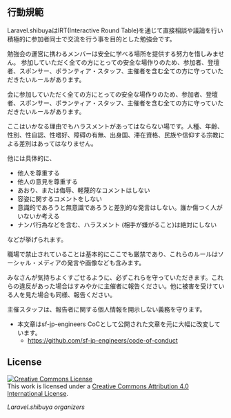 ## 行動規範

Laravel.shibuyaはIRT(Interactive Round Table)を通じて直接相談や議論を行い積極的に参加者同士で交流を行う事を目的とした勉強会です。

勉強会の運営に携わるメンバーは安全に学べる場所を提供する努力を惜しみません。
参加していただく全ての方にとっての安全な場作りのため、参加者、登壇者、スポンサー、ボランティア・スタッフ、主催者を含む全ての方に守っていただきたいルールがあります。

会に参加していただく全ての方にとっての安全な場作りのため、参加者、登壇者、スポンサー、ボランティア・スタッフ、主催者を含む全ての方に守っていただきたいルールがあります。

ここはいかなる理由でもハラスメントがあってはならない場です。人種、年齢、性別、性自認、性嗜好、障碍の有無、出身国、滞在資格、民族や信仰する宗教による差別はあってはなりません。

他には具体的に、

- 他人を尊重する
- 他人の意見を尊重する
- あおり、または侮辱、軽蔑的なコメントはしない
- 容姿に関するコメントをしない
- 意識的であろうと無意識であろうと差別的な発言はしない。誰か傷つく人がいないか考える
- ナンパ行為などを含む、ハラスメント (相手が嫌がること)は絶対にしない

などが挙げられます。

職場で禁止されていることは基本的にここでも厳禁であり、これらのルールはソーシャル・メディアの発言や画像なども含みます。

みなさんが気持ちよくすごせるように、必ずこれらを守っていただきます。これらの違反があった場合はすみやかに主催者に報告ください。他に被害を受けている人を見た場合も同様、報告ください。

主催スタッフは、報告者に関する個人情報を開示しない義務を守ります。

- 本文章はsf-jp-engineers CoCとして公開された文章を元に大幅に改変しています。
  - https://github.com/sf-jp-engineers/code-of-conduct

## License

<a rel="license" href="http://creativecommons.org/licenses/by/4.0/"><img alt="Creative Commons License" style="border-width:0" src="https://i.creativecommons.org/l/by/4.0/88x31.png" /></a><br />This work is licensed under a <a rel="license" href="http://creativecommons.org/licenses/by/4.0/">Creative Commons Attribution 4.0 International License</a>.

*Laravel.shibuya organizers*
